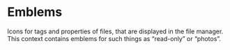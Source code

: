Emblems
======
Icons for tags and properties of files, that are displayed in the file manager. This context contains emblems for 
such things as “read-only” or “photos”. 
